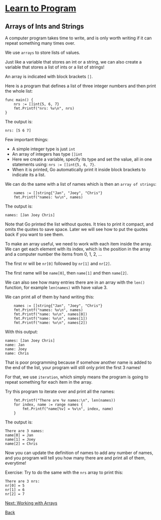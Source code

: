 # [Learn to Program](../../README.md) #
## Arrays of Ints and Strings ##

A computer program takes time to write, and is only worth writing if it can repeat something many times over.

We use `arrays` to store lists of values.

Just like a variable that stores an int or a string, we can also create a variable that stores a list of ints or a list of strings!

An array is indicated with block brackets `[]`.

Here is a program that defines a list of three integer numbers and then print the whole list:

```
func main() {
	nrs := []int{5, 6, 7}
	fmt.Printf("nrs: %v\n", nrs)
}
```

The output is:

```
nrs: [5 6 7]
```

Few important things:
- A simple integer type is just `int`
- An array of integers has type `[]int`
- Here we create a variable, specify its type and set the value, all in one statements using: `nrs := []int{5, 6, 7}`.
- When it is printed, Go automatically print it inside block brackets to indicate its a list.

We can do the same with a list of names which is then an `array of strings`:

```
	names := []string{"Jan", "Joey", "Chris"}
	fmt.Printf("names: %v\n", names)
```

The output is:

```
names: [Jan Joey Chris]
```

Note that Go printed the list without quotes. It tries to print it compact, and omits the quotes to save space. Later we will see how to put the quotes back if you want to see them.

To make an array useful, we need to work with each item inside the array. We can get each element with its index, which is the position in the array and a computer number the items from 0, 1, 2, ...

The first nr will be `nr[0]` followed by `nr[1]` and `nr[2]`.

The first name will be `name[0]`, then `name[1]` and then `name[2]`.

We can also see how many entries there are in an array with the `len()` function, for example `len(names)` with have value 3.

We can print all of them by hand writing this:

```
	names := []string{"Jan", "Joey", "Chris"}
	fmt.Printf("names: %v\n", names)
	fmt.Printf("name: %v\n", names[0])
	fmt.Printf("name: %v\n", names[1])
	fmt.Printf("name: %v\n", names[2])
```

With this output:

```
names: [Jan Joey Chris]
name: Jan
name: Joey
name: Chris
```

That is poor programming because if somehow another name is added to the end of the list, your program will still only print the first 3 names!

For that, we use `iteration`, which simply means the program is going to repeat something for each item in the array.

Try this program to iterate over and print all the names:

```
	fmt.Printf("There are %v names:\n", len(names))
	for index, name := range names {
		fmt.Printf("name[%v] = %v\n", index, name)
	}
```

The output is:
```
There are 3 names:
name[0] = Jan
name[1] = Joey
name[2] = Chris
```

Now you can update the definition of names to add any number of names, and you program will tell you how many there are and print all of them, everytime!

Exercise: Try to do the same with the `nrs` array to print this:

```
There are 3 nrs:
nr[0] = 5
nr[1] = 6
nr[2] = 7
```

[Next: Working with Arrays](../working_with_arrays/README.md)

[Back](../../README.md#getting-started)
